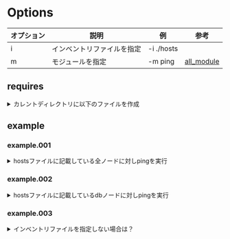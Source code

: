 # Options

| オプション | 説明                       | 例         | 参考 |
|------------|----------------------------|------------|------|
| i          | インベントリファイルを指定 | -i ./hosts |      |
| m          | モジュールを指定           | -m ping    |[all_module](http://docs.ansible.com/ansible/list_of_all_modules.html) |


## requires
<details>
  <summary>カレントディレクトリに以下のファイルを作成</summary>
  
```bash
$ cat ./hosts
[web]
192.168.33.21

[db]
192.168.33.22
```
</details>

## example

### example.001
<details>
  <summary>hostsファイルに記載している全ノードに対しpingを実行</summary>
```bash
$ ansible -i hosts all -m ping
192.168.33.21 | SUCCESS => {
  "changed": false,
  "ping": "pong"
}
192.168.33.22 | SUCCESS => {
  "changed": false,
  "ping": "pong"
}
```
</details>

### example.002
<details>
<summary>hostsファイルに記載しているdbノードに対しpingを実行</summary>

```bash
$ cat ./hosts
[web]
192.168.33.21

[db]
192.168.33.22
$ ansible -i hosts db -m ping
192.168.33.22 | SUCCESS => {
    "changed": false,
    "ping": "pong"
}
```
</details>


### example.003
<details>
  <summary>インベントリファイルを指定しない場合は？</summary>

 * インベントリを明示的に指定しない場合は【/etc/ansible/hosts】を参照する
 * デフォルトではすべてコメントアウトされているため対象ノードが無くエラーとなる

```bash
$ ansible all -m ping
 [WARNING]: provided hosts list is empty, only localhost is available

 [WARNING]: No hosts matched, nothing to do
```
</details>
